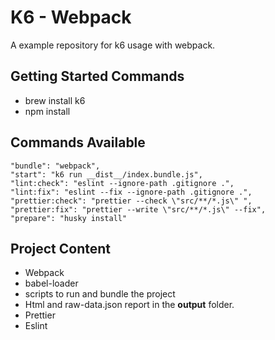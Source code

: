 # K6 - Webpack
A example repository for k6 usage with webpack.

## __Getting Started Commands__

- brew install k6
- npm install

## __Commands Available__
  
    "bundle": "webpack",
    "start": "k6 run __dist__/index.bundle.js",
    "lint:check": "eslint --ignore-path .gitignore .",
    "lint:fix": "eslint --fix --ignore-path .gitignore .",
    "prettier:check": "prettier --check \"src/**/*.js\" ",
    "prettier:fix": "prettier --write \"src/**/*.js\" --fix",
    "prepare": "husky install"
  

## __Project Content__ 
 - Webpack
 - babel-loader
 - scripts to run and bundle the project
 - Html  and raw-data.json report in the __output__ folder.
 - Prettier
 - Eslint


